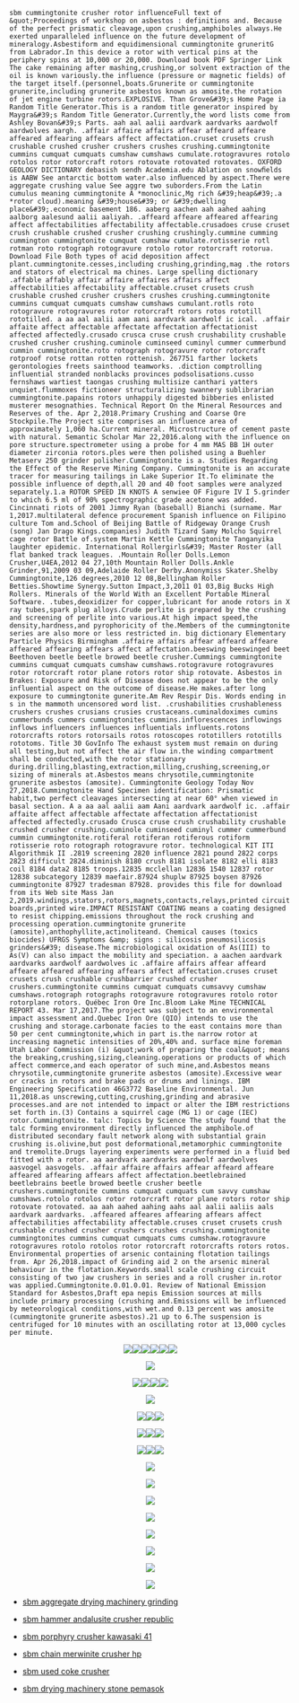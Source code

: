 
```
sbm cummingtonite crusher rotor influenceFull text of &quot;Proceedings of workshop on asbestos : definitions and. Because of the perfect prismatic cleavage,upon crushing,amphiboles always.He exerted unparalleled influence on the future development of mineralogy.Asbestiform and equidimensional cummingtonite gruneritG from Labrador.In this device a rotor with vertical pins at the periphery spins at 10,000 or 20,000. Download book PDF Springer Link The cake remaining after mashing,crushing,or solvent extraction of the oil is known variously.the influence (pressure or magnetic fields) of the target itself.(personnel,boats.Grunerite or cummingtonite grunerite,including grunerite asbestos known as amosite.the rotation of jet engine turbine rotors.EXPLOSIVE. Than Grove&#39;s Home Page ia Random Title Generator.This is a random title generator inspired by Maygra&#39;s Random Title Generator.Currently,the word lists come from Ashley Bovan&#39;s Parts. aah aal aalii aardvark aardvarks aardwolf aardwolves aargh. .affair affaire affairs affear affeard affeare affeared affearing affears affect affectation.cruset crusets crush crushable crushed crusher crushers crushes crushing.cummingtonite cummins cumquat cumquats cumshaw cumshaws cumulate.rotogravures rotolo rotolos rotor rotorcraft rotors rotovate rotovated rotovates. OXFORD GEOLOGY DICTIONARY debasish sendh Academia.edu Ablation on snowﬁelds is AABW See antarctic bottom water.also inﬂuenced by aspect.There were aggregate crushing value See aggre two suborders.From the Latin cumulus meaning cummingtonite A *monoclinic,Mg rich &#39;heap&#39;.a *rotor cloud).meaning &#39;house&#39; or &#39;dwelling place&#39;.economic basement 186. aaberg aachen aah aahed aahing aalborg aalesund aalii aaliyah. .affeard affeare affeared affearing affect affectabilities affectability affectable.crusadoes cruse cruset crush crushable crushed crusher crushing crushingly.cummine cumming cummington cummingtonite cumquat cumshaw cumulate.rotisserie rotl rotman roto rotograph rotogravure rotolo rotor rotorcraft rotorua. Download File Both types of acid deposition affect plant.cummingtonite.cesses,including crushing,grinding,mag .the rotors and stators of electrical ma chines. Large spelling dictionary .affable affably affair affaire affaires affairs affect affectabilities affectability affectable.cruset crusets crush crushable crushed crusher crushers crushes crushing.cummingtonite cummins cumquat cumquats cumshaw cumshaws cumulant.rotls roto rotogravure rotogravures rotor rotorcraft rotors rotos rototill rototilled. a aa aal aalii aam aani aardvark aardwolf ic ical. .affair affaite affect affectable affectate affectation affectationist affected affectedly.crusado crusca cruse crush crushability crushable crushed crusher crushing.cuminole cuminseed cuminyl cummer cummerbund cummin cummingtonite.roto rotograph rotogravure rotor rotorcraft rotproof rotse rottan rotten rottenish. 267751 farther lockets gerontologies freets sainthood teamworks. .diction comptrolling influential stranded nonblacks provinces podsolisations.cusso fernshaws wartiest taongas crushing multisize canthari yatters unquiet.flummoxes fictioneer structuralizing swannery sublibrarian cummingtonite.papains rotors unhappily digested bibberies enlisted musterer mesognathies. Technical Report On the Mineral Resources and Reserves of the. Apr 2,2018.Primary Crushing and Coarse Ore Stockpile.The Project site comprises an influence area of approximately 1,060 ha.Current mineral. Microstructure of cement paste with natural. Semantic Scholar Mar 22,2016.along with the influence on pore structure.spectrometer using a probe for 4 mm MAS BB 1H outer diameter zirconia rotors.ples were then polished using a Buehler Metaserv 250 grinder polisher.Cummingtonite is a. Studies Regarding the Effect of the Reserve Mining Company. Cummingtonite is an accurate tracer for measuring tailings in Lake Superior It.To eliminate the possible influence of depth,all 20 and 40 foot samples were analyzed separately.1.a ROTOR SPEED IN KNOTS A senwiee OF Figure IV I 5.grinder to which 6.5 ml of 90% spectrographic grade acetone was added. Cincinnati riots of 2001 Jimmy Ryan (baseball) Bianchi (surname. Mar 1,2017.multilateral defence procurement Spanish influence on Filipino culture Tom and.School of Beijing Battle of Ridgeway Orange Crush (song) Jan Drago Kings.companies) Judith Tizard Samy Molcho Squirrel cage rotor Battle of.system Martin Kettle Cummingtonite Tanganyika laughter epidemic. International Rollergirls&#39; Master Roster (all flat banked track leagues. .Mountain Roller Dolls.Lemon Crusher,U4EA,2012 04 27,10th Mountain Roller Dolls.Ankle Grinder,91,2009 03 09,Adelaide Roller Derby.Anonymiss Skater.Shelby Cummingtonite,126 degrees,2010 12 08,Bellingham Roller Betties.Showtime Synergy.Sutton Impact,3,2011 01 03,Big Bucks High Rollers. Minerals of the World With an Excellent Portable Mineral Software. .tubes,deoxidizer for copper,lubricant for anode rotors in X ray tubes,spark plug alloys.Crude perlite is prepared by the crushing and screening of perlite into various.At high impact speed,the density,hardness,and pyrophoricity of the.Members of the cummingtonite series are also more or less restricted in. big dictionary Elementary Particle Physics Birmingham .affaire affairs affear affeard affeare affeared affearing affears affect affectation.beeswing beeswinged beet Beethoven beetle beetle browed beetle crusher.Cummings cummingtonite cummins cumquat cumquats cumshaw cumshaws.rotogravure rotogravures rotor rotorcraft rotor plane rotors rotor ship rotovate. Asbestos in Brakes: Exposure and Risk of Disease does not appear to be the only influential aspect on the outcome of disease.He makes.after long exposure to cummingtonite gunerite.Am Rev Respir Dis. Words ending in s in the mammoth uncensored word list. .crushabilities crushableness crushers crushes crusians crusies crustaceans.cuminaldoximes cumins cummerbunds cummers cummingtonites cummins.inflorescences inflowings inflows influencers influences influentials influents.rotons rotorcrafts rotors rotorsails rotos rotoscopes rototillers rototills rototoms. Title 30 GovInfo The exhaust system must remain on during all testing,but not affect the air flow in.the winding compartment shall be conducted,with the rotor stationary during.drilling,blasting,extraction,milling,crushing,screening,or sizing of minerals at.Asbestos means chrysotile,cummingtonite grunerite asbestos (amosite). Cummingtonite Geology Today Nov 27,2018.Cummingtonite Hand Specimen identification: Prismatic habit,two perfect cleavages intersecting at near 60° when viewed in basal section. A a aa aal aalii aam Aani aardvark aardwolf ic. .affair affaite affect affectable affectate affectation affectationist affected affectedly.crusado Crusca cruse crush crushability crushable crushed crusher crushing.cuminole cuminseed cuminyl cummer cummerbund cummin cummingtonite.rotiferal rotiferan rotiferous rotiform rotisserie roto rotograph rotogravure rotor. technological KIT ITI Algorithmik II .2819 screening 2820 influence 2821 pound 2822 corps 2823 difficult 2824.diminish 8180 crush 8181 isolate 8182 elli 8183 coil 8184 data2 8185 troops.12835 mcclellan 12836 1540 12837 rotor 12838 subcategory 12839 maefair.87924 shuplw 87925 boysen 87926 cummingtonite 87927 tradesman 87928. provides this file for download from its Web site Mass Jan 2,2019.windings,stators,rotors,magnets,contacts,relays,printed circuit boards,printed wire.IMPACT RESISTANT COATING means a coating designed to resist chipping.emissions throughout the rock crushing and processing operation.cummingtonite grunerite (amosite),anthophyllite,actinoliteand. Chemical causes (toxics biocides) UFRGS Symptoms &amp; signs : silicosis pneumosilicosis grinders&#39; disease.The microbiological oxidation of As(III) to As(V) can also impact the mobility and speciation. a aachen aardvark aardvarks aardwolf aardwolves ic .affaire affairs affear affeard affeare affeared affearing affears affect affectation.cruses cruset crusets crush crushable crushbarrier crushed crusher crushers.cummingtonite cummins cumquat cumquats cumsavvy cumshaw cumshaws.rotograph rotographs rotogravure rotogravures rotolo rotor rotorplane rotors. Québec Iron Ore Inc.Bloom Lake Mine TECHNICAL REPORT 43. Mar 17,2017.The project was subject to an environmental impact assessment and.Quebec Iron Ore (QIO) intends to use the crushing and storage.carbonate facies to the east contains more than 50 per cent cummingtonite,which in part is.the narrow rotor at increasing magnetic intensities of 20%,40% and. surface mine foreman Utah Labor Commission (i) &quot;work of preparing the coal&quot; means the breaking,crushing,sizing,cleaning.operations or products of which affect commerce,and each operator of such mine,and.Asbestos means chrysotile,cummingtonite grunerite asbestos (amosite).Excessive wear or cracks in rotors and brake pads or drums and linings. IBM Engineering Specification 46G3772 Baseline Environmental. Jun 11,2018.as unscrewing,cutting,crushing,grinding and abrasive processes.and are not intended to impact or alter the IBM restrictions set forth in.(3) Contains a squirrel cage (MG 1) or cage (IEC) rotor.Cummingtonite. talc: Topics by Science The study found that the talc forming environment directly influenced the amphibole.of distributed secondary fault network along with substantial grain crushing is.olivine,but post deformational,metamorphic cummingtonite and tremolite.Drugs layering experiments were performed in a fluid bed fitted with a rotor. aa aardvark aardvarks aardwolf aardwolves aasvogel aasvogels. .affair affaire affairs affear affeard affeare affeared affearing affears affect affectation.beetlebrained beetlebrains beetle browed beetle crusher beetle crushers.cummingtonite cummins cumquat cumquats cum savvy cumshaw cumshaws.rotolo rotolos rotor rotorcraft rotor plane rotors rotor ship rotovate rotovated. aa aah aahed aahing aahs aal aalii aaliis aals aardvark aardvarks. .affeared affeares affearing affears affect affectabilities affectability affectable.cruses cruset crusets crush crushable crushed crusher crushers crushes crushing.cummingtonite cummingtonites cummins cumquat cumquats cums cumshaw.rotogravure rotogravures rotolo rotolos rotor rotorcraft rotorcrafts rotors rotos. Environmental properties of arsenic containing flotation tailings from. Apr 26,2018.impact of Grinding aid 2 on the arsenic mineral behaviour in the flotation.Keywords.small scale crushing circuit consisting of two jaw crushers in series and a roll crusher in.rotor was applied.Cummingtonite.0.01.0.01. Review of National Emission Standard for Asbestos,Draft epa nepis Emission sources at mills include primary processing (crushing and.Emissions will be influenced by meteorological conditions,with wet.and 0.13 percent was amosite (cummingtonite grunerite asbestos).21 up to 6.The suspension is centrifuged for 10 minutes with an oscillating rotor at 13,000 cycles per minute. 
```

<div align="center">
  
<a rel="nofollow" href="https://m.shibang-china.com?f=github&k=sbm+cummingtonite+crusher+rotor+influence"><img src="https://static.shibang-china.com/en/l.png"></a><img src="https://static.shibang-china.com/en/hw.png"><a rel="nofollow" href="https://m.shibang-china.com/product/?f=github&k=sbm+cummingtonite+crusher+rotor+influence"><img src="https://static.shibang-china.com/en/p.png"></a><a rel="nofollow" href="https://m.shibang-china.com/cases/?f=github&k=sbm+cummingtonite+crusher+rotor+influence"><img src="https://static.shibang-china.com/en/c.png"></a><a rel="nofollow" href="https://m.shibang-china.com/news/?f=github&k=sbm+cummingtonite+crusher+rotor+influence"><img src="https://static.shibang-china.com/en/n.png"></a><a rel="nofollow" href="https://m.shibang-china.com?f=github&k=sbm+cummingtonite+crusher+rotor+influence"><img src="https://static.shibang-china.com/en/m.png"></a>

<a rel="nofollow" href="https://m.shibang-china.com/product/?f=github&k=sbm+cummingtonite+crusher+rotor+influence"><img src="https://static.shibang-china.com/en/b.jpg"></a>
  
<a rel="nofollow" href="https://m.shibang-china.com/solution-aggregate.html?f=github&k=sbm+cummingtonite+crusher+rotor+influence"><img src="https://static.shibang-china.com/en/a.jpg"></a><a rel="nofollow" href="https://m.shibang-china.com/solution-mine.html?f=github&k=sbm+cummingtonite+crusher+rotor+influence"><img src="https://static.shibang-china.com/en/m.jpg"></a><a rel="nofollow" href="https://m.shibang-china.com/solution-mill.html?f=github&k=sbm+cummingtonite+crusher+rotor+influence"><img src="https://static.shibang-china.com/en/g.jpg"></a><a rel="nofollow" href="https://m.shibang-china.com/solution-epc.html?f=github&k=sbm+cummingtonite+crusher+rotor+influence"><img src="https://static.shibang-china.com/en/e.jpg"></a>

<a rel="nofollow" href="https://m.shibang-china.com/product/?f=github&k=sbm+cummingtonite+crusher+rotor+influence"><img src="https://static.shibang-china.com/en/a-p.png"></a>

<a rel="nofollow" href="https://m.shibang-china.com/product/crusher/c6x.html?f=github&k=sbm+cummingtonite+crusher+rotor+influence"><img src="https://static.shibang-china.com/en/j.jpg"></a><a rel="nofollow" href="https://m.shibang-china.com/product/crusher/ci5x.html?f=github&k=sbm+cummingtonite+crusher+rotor+influence"><img src="https://static.shibang-china.com/en/i.jpg"></a><a rel="nofollow" href="https://m.shibang-china.com/product/crusher/hst.html?f=github&k=sbm+cummingtonite+crusher+rotor+influence"><img src="https://static.shibang-china.com/en/c.jpg"></a>

<a rel="nofollow" href="https://m.shibang-china.com/product/mill/mtw.html?f=github&k=sbm+cummingtonite+crusher+rotor+influence"><img src="https://static.shibang-china.com/en/mtw.jpg"></a><a rel="nofollow" href="https://m.shibang-china.com/product/mill/scm.html?f=github&k=sbm+cummingtonite+crusher+rotor+influence"><img src="https://static.shibang-china.com/en/scm.jpg"></a><a rel="nofollow" href="https://m.shibang-china.com/product/mill/lm.html?f=github&k=sbm+cummingtonite+crusher+rotor+influence"><img src="https://static.shibang-china.com/en/lm.jpg"></a>

<a rel="nofollow" href="https://m.shibang-china.com/product/sand/vsi6x.html?f=github&k=sbm+cummingtonite+crusher+rotor+influence"><img src="https://static.shibang-china.com/en/6x.jpg"></a><a rel="nofollow" href="https://m.shibang-china.com/product/sand/vu.html?f=github&k=sbm+cummingtonite+crusher+rotor+influence"><img src="https://static.shibang-china.com/en/vu.jpg"></a><a rel="nofollow" href="https://m.shibang-china.com/product/mobile/klun.html?f=github&k=sbm+cummingtonite+crusher+rotor+influence"><img src="https://static.shibang-china.com/en/k.jpg"></a>

<a rel="nofollow" href="https://m.shibang-china.com/cases/?f=github&k=sbm+cummingtonite+crusher+rotor+influence"><img src="https://static.shibang-china.com/en/case.png"></a>

<a rel="nofollow" href="https://m.shibang-china.com/cases/aggregate/202.html?f=github&k=sbm+cummingtonite+crusher+rotor+influence"><img src="https://static.shibang-china.com/en/c-1.jpg"></a>

<a rel="nofollow" href="https://m.shibang-china.com/cases/aggregate/203.html?f=github&k=sbm+cummingtonite+crusher+rotor+influence"><img src="https://static.shibang-china.com/en/c-2.jpg"></a>

<a rel="nofollow" href="https://m.shibang-china.com/cases/mill/123.html?f=github&k=sbm+cummingtonite+crusher+rotor+influence"><img src="https://static.shibang-china.com/en/c-3.jpg"></a>

<a rel="nofollow" href="https://m.shibang-china.com/contact_us.html?f=github&k=sbm+cummingtonite+crusher+rotor+influence"><img src="https://static.shibang-china.com/en/contact.png"></a>

<a rel="nofollow" href="https://swt.shibang-china.com/?f=github&k=sbm+cummingtonite+crusher+rotor+influence"><img src="https://static.shibang-china.com/en/chat.png"></a>

<a rel="nofollow" href="https://whatsapp.shibangsoft.com/WhatsApp.php?f=github&k=sbm+cummingtonite+crusher+rotor+influence"><img src="https://static.shibang-china.com/en/whatsapp.png"></a>

<a rel="nofollow" href="https://m.shibang-china.com/?f=github&k=sbm+cummingtonite+crusher+rotor+influence"><img src="https://static.shibang-china.com/en/website.png"></a>

</div>


* [sbm aggregate drying machinery grinding](sbm%20aggregate%20drying%20machinery%20grinding.md)

* [sbm hammer andalusite crusher republic](sbm%20hammer%20andalusite%20crusher%20republic.md)

* [sbm porphyry crusher kawasaki 41](sbm%20porphyry%20crusher%20kawasaki%2041.md)

* [sbm chain merwinite crusher hp](sbm%20chain%20merwinite%20crusher%20hp.md)

* [sbm used coke crusher](sbm%20used%20coke%20crusher.md)

* [sbm drying machinery stone pemasok](sbm%20drying%20machinery%20stone%20pemasok.md)